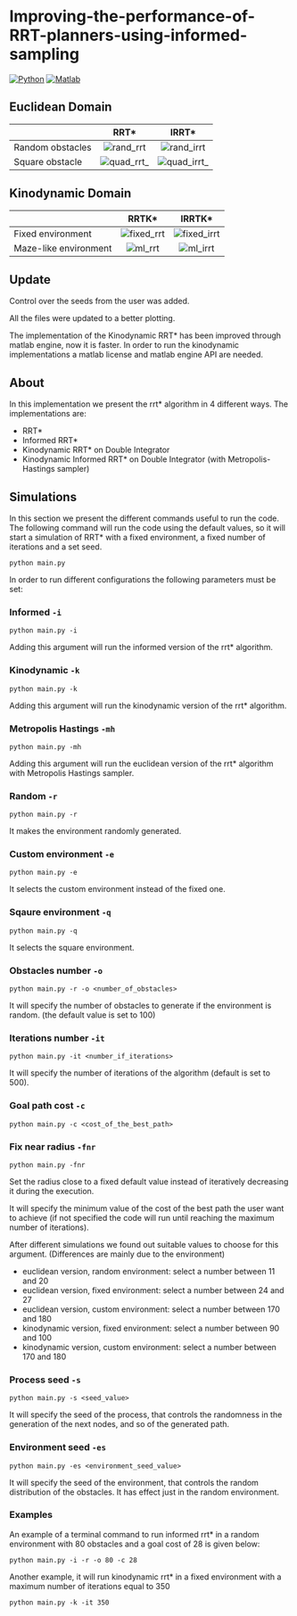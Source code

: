 # Improving-the-performance-of-RRT-planners-using-informed-sampling
<!-- PROJECT SHIELDS -->
[![Python][python-shield]][python-url]
[![Matlab][maltab-shield]][matlab-url]

## Euclidean Domain
|    | RRT* | IRRT* |
| ------------- |:-------:|:------:|
| Random obstacles | ![rand_rrt](https://github.com/ABorghini/Improving-the-performance-of-RRT-planners-using-informed-sampling/assets/87773518/ff2a6c7b-8ede-494f-a5df-dce4e8e30775) | ![rand_irrt](https://github.com/ABorghini/Improving-the-performance-of-RRT-planners-using-informed-sampling/assets/87773518/b8b05cdc-ed47-40fe-88e1-db25e082af42) |
| Square obstacle  | ![quad_rrt_](https://github.com/ABorghini/Improving-the-performance-of-RRT-planners-using-informed-sampling/assets/87773518/a49b9cdc-8fea-4e66-8448-31197a92dae7) | ![quad_irrt_](https://github.com/ABorghini/Improving-the-performance-of-RRT-planners-using-informed-sampling/assets/87773518/ed7510fc-22d6-41bb-adbb-4e9a08f070fd) |

## Kinodynamic Domain
|    | RRTK* | IRRTK* |
| ------------- |:-------:|:------:|
| Fixed environment | ![fixed_rrt](https://github.com/ABorghini/Improving-the-performance-of-RRT-planners-using-informed-sampling/assets/87773518/6f043381-c945-45fc-92ac-a2ef1d175a99) | ![fixed_irrt](https://github.com/ABorghini/Improving-the-performance-of-RRT-planners-using-informed-sampling/assets/87773518/6648c600-fb7a-46cc-af44-4f62f7fda039) | 
| Maze-like environment | ![ml_rrt](https://github.com/ABorghini/Improving-the-performance-of-RRT-planners-using-informed-sampling/assets/87773518/05a9722c-8c4a-417c-8fc7-ebf79a3f3400) | ![ml_irrt](https://github.com/ABorghini/Improving-the-performance-of-RRT-planners-using-informed-sampling/assets/87773518/85d23e7a-2e78-4d27-bb81-47b6a933d0a4) |

## Update
Control over the seeds from the user was added.

All the files were updated to a better plotting.

The implementation of the Kinodynamic RRT* has been improved through matlab engine, now it is faster.
In order to run the kinodynamic implementations a matlab license and matlab engine API are needed.

## About
In this implementation we present the rrt* algorithm in 4 different ways. The implementations are:
* RRT*
* Informed RRT*
* Kinodynamic RRT* on Double Integrator
* Kinodynamic Informed RRT* on Double Integrator (with Metropolis-Hastings sampler) 

## Simulations
In this section we present the different commands useful to run the code.
The following command will run the code using the default values, so it will start a simulation of RRT* with a fixed environment, a fixed number of iterations and a set seed.
```
python main.py
```

In order to run different configurations the following parameters must be set:
### Informed `-i`
```
python main.py -i
```

Adding this argument will run the informed version of the rrt* algorithm.

### Kinodynamic `-k`
```
python main.py -k
```
Adding this argument will run the kinodynamic version of the rrt* algorithm.

### Metropolis Hastings `-mh`
```
python main.py -mh
```
Adding this argument will run the euclidean version of the rrt* algorithm with Metropolis Hastings sampler.

### Random `-r`
```
python main.py -r
```
It makes the environment randomly generated.

### Custom environment `-e`
```
python main.py -e
```
It selects the custom environment instead of the fixed one.

### Sqaure environment `-q`
```
python main.py -q
```
It selects the square environment.

### Obstacles number `-o`
```
python main.py -r -o <number_of_obstacles>
```
It will specify the number of obstacles to generate if the environment is random. (the default value is set to 100)

### Iterations number `-it`
```
python main.py -it <number_if_iterations>
``` 
It will specify the number of iterations of the algorithm (default is set to 500).

### Goal path cost `-c`
```
python main.py -c <cost_of_the_best_path>
```
### Fix near radius `-fnr`
```
python main.py -fnr
```
Set the radius close to a fixed default value instead of iteratively decreasing it during the execution.

It will specify the minimum value of the cost of the best path the user want to achieve (if not specified the code will run until reaching the maximum number of iterations).

After different simulations we found out suitable values to choose for this argument. (Differences are mainly due to the environment)
* euclidean version, random environment: select a number between 11 and 20
* euclidean version, fixed environment: select a number between 24 and 27
* euclidean version, custom environment: select a number between 170 and 180
* kinodynamic version, fixed environment: select a number between 90 and 100
* kinodynamic version, custom environment: select a number between 170 and 180

### Process seed `-s`
```
python main.py -s <seed_value>
```
It will specify the seed of the process, that controls the randomness in the generation of the next nodes, and so of the generated path.

### Environment seed `-es`
```
python main.py -es <environment_seed_value>
```
It will specify the seed of the environment, that controls the random distribution of the obstacles. It has effect just in the random environment.

### Examples
An example of a terminal command to run informed rrt* in a random environment with 80 obstacles and a goal cost of 28 is given below:
```
python main.py -i -r -o 80 -c 28
```
Another example, it will run kinodynamic rrt* in a fixed environment with a maximum number of iterations equal to 350
```
python main.py -k -it 350
```
<!-- MARKDOWN LINKS & IMAGES -->
<!-- https://www.markdownguide.org/basic-syntax/#reference-style-links -->

[python-shield]: https://img.shields.io/badge/python-v3.10-brightgreen
[python-url]: https://www.python.org/downloads/release/python-3100/
[maltab-shield]: https://img.shields.io/badge/matlab-v2023a-brightgreen
[matlab-url]: https://it.mathworks.com/products/matlab
